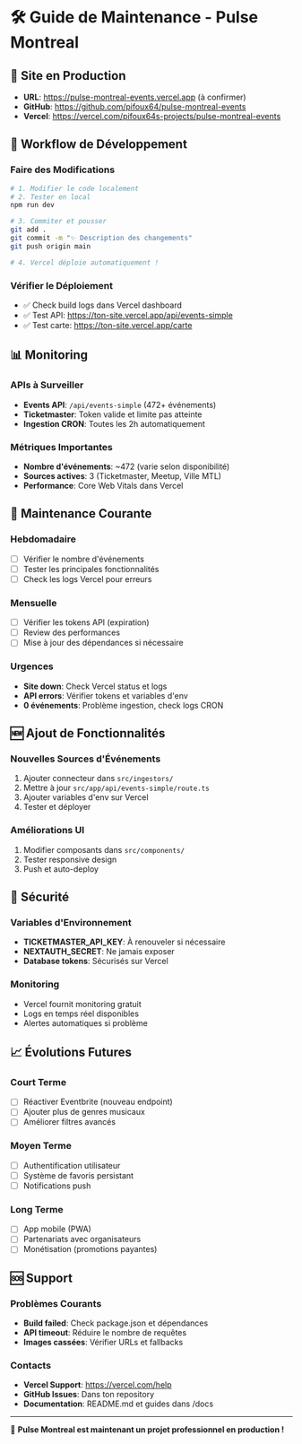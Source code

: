 # 🛠️ Guide de Maintenance - Pulse Montreal

## 🚀 Site en Production
- **URL**: https://pulse-montreal-events.vercel.app (à confirmer)
- **GitHub**: https://github.com/pifoux64/pulse-montreal-events
- **Vercel**: https://vercel.com/pifoux64s-projects/pulse-montreal-events

## 🔄 Workflow de Développement

### Faire des Modifications
```bash
# 1. Modifier le code localement
# 2. Tester en local
npm run dev

# 3. Commiter et pousser
git add .
git commit -m "✨ Description des changements"
git push origin main

# 4. Vercel déploie automatiquement !
```

### Vérifier le Déploiement
- ✅ Check build logs dans Vercel dashboard
- ✅ Test API: https://ton-site.vercel.app/api/events-simple
- ✅ Test carte: https://ton-site.vercel.app/carte

## 📊 Monitoring

### APIs à Surveiller
- **Events API**: `/api/events-simple` (472+ événements)
- **Ticketmaster**: Token valide et limite pas atteinte
- **Ingestion CRON**: Toutes les 2h automatiquement

### Métriques Importantes
- **Nombre d'événements**: ~472 (varie selon disponibilité)
- **Sources actives**: 3 (Ticketmaster, Meetup, Ville MTL)
- **Performance**: Core Web Vitals dans Vercel

## 🔧 Maintenance Courante

### Hebdomadaire
- [ ] Vérifier le nombre d'événements
- [ ] Tester les principales fonctionnalités
- [ ] Check les logs Vercel pour erreurs

### Mensuelle  
- [ ] Vérifier les tokens API (expiration)
- [ ] Review des performances
- [ ] Mise à jour des dépendances si nécessaire

### Urgences
- **Site down**: Check Vercel status et logs
- **API errors**: Vérifier tokens et variables d'env
- **0 événements**: Problème ingestion, check logs CRON

## 🆕 Ajout de Fonctionnalités

### Nouvelles Sources d'Événements
1. Ajouter connecteur dans `src/ingestors/`
2. Mettre à jour `src/app/api/events-simple/route.ts`
3. Ajouter variables d'env sur Vercel
4. Tester et déployer

### Améliorations UI
1. Modifier composants dans `src/components/`
2. Tester responsive design
3. Push et auto-deploy

## 🔐 Sécurité

### Variables d'Environnement
- **TICKETMASTER_API_KEY**: À renouveler si nécessaire
- **NEXTAUTH_SECRET**: Ne jamais exposer
- **Database tokens**: Sécurisés sur Vercel

### Monitoring
- Vercel fournit monitoring gratuit
- Logs en temps réel disponibles
- Alertes automatiques si problème

## 📈 Évolutions Futures

### Court Terme
- [ ] Réactiver Eventbrite (nouveau endpoint)
- [ ] Ajouter plus de genres musicaux
- [ ] Améliorer filtres avancés

### Moyen Terme  
- [ ] Authentification utilisateur
- [ ] Système de favoris persistant
- [ ] Notifications push

### Long Terme
- [ ] App mobile (PWA)
- [ ] Partenariats avec organisateurs
- [ ] Monétisation (promotions payantes)

## 🆘 Support

### Problèmes Courants
- **Build failed**: Check package.json et dépendances
- **API timeout**: Réduire le nombre de requêtes
- **Images cassées**: Vérifier URLs et fallbacks

### Contacts
- **Vercel Support**: https://vercel.com/help
- **GitHub Issues**: Dans ton repository
- **Documentation**: README.md et guides dans /docs

---

🎉 **Pulse Montreal est maintenant un projet professionnel en production !**
